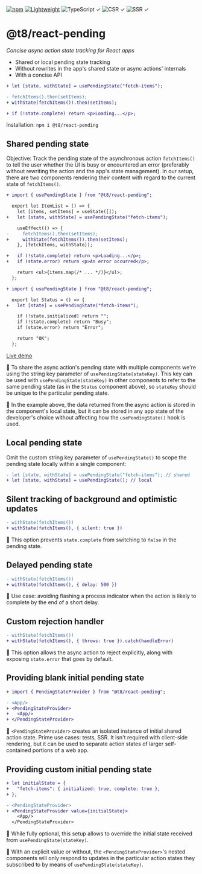 [![npm](https://flat.badgen.net/npm/v/@t8/react-pending?labelColor=345&color=46e)](https://www.npmjs.com/package/@t8/react-pending) [![Lightweight](https://flat.badgen.net/bundlephobia/minzip/@t8/react-pending/?label=minzip&labelColor=345&color=46e)](https://bundlephobia.com/package/@t8/react-pending) ![TypeScript ✓](https://flat.badgen.net/badge/TypeScript/✓?labelColor=345&color=345) ![CSR ✓](https://flat.badgen.net/badge/CSR/✓?labelColor=345&color=345) ![SSR ✓](https://flat.badgen.net/badge/SSR/✓?labelColor=345&color=345)

# @t8/react-pending

*Concise async action state tracking for React apps*

- Shared or local pending state tracking
- Without rewrites in the app's shared state or async actions' internals
- With a concise API

```diff
+ let [state, withState] = usePendingState("fetch-items");

- fetchItems().then(setItems);
+ withState(fetchItems()).then(setItems);

+ if (!state.complete) return <p>Loading...</p>;
```

Installation: `npm i @t8/react-pending`

## Shared pending state

Objective: Track the pending state of the asynchronous action `fetchItems()` to tell the user whether the UI is busy or encountered an error (preferably without rewriting the action and the app's state management). In our setup, there are two components rendering their content with regard to the current state of `fetchItems()`.

```diff
+ import { usePendingState } from "@t8/react-pending";

  export let ItemList = () => {
    let [items, setItems] = useState([]);
+   let [state, withState] = usePendingState("fetch-items");

    useEffect(() => {
-     fetchItems().then(setItems);
+     withState(fetchItems()).then(setItems);
    }, [fetchItems, withState]);

+   if (!state.complete) return <p>Loading...</p>;
+   if (state.error) return <p>An error occurred</p>;

    return <ul>{items.map(/* ... */)}</ul>;
  };
```

```diff
+ import { usePendingState } from "@t8/react-pending";

  export let Status = () => {
+   let [state] = usePendingState("fetch-items");

    if (!state.initialized) return "";
    if (!state.complete) return "Busy";
    if (state.error) return "Error";

    return "OK";
  };
```

[Live demo](https://codesandbox.io/p/sandbox/rrr9cl?file=%2Fsrc%2FItemList.tsx)

🔹 To share the async action's pending state with multiple components we're using the string key parameter of `usePendingState(stateKey)`. This key can be used with `usePendingState(stateKey)` in other components to refer to the same pending state (as in the `Status` component above), so `stateKey` should be unique to the particular pending state.

🔹 In the example above, the data returned from the async action is stored in the component's local state, but it can be stored in any app state of the developer's choice without affecting how the `usePendingState()` hook is used.

## Local pending state

Omit the custom string key parameter of `usePendingState()` to scope the pending state locally within a single component:

```diff
- let [state, withState] = usePendingState("fetch-items"); // shared
+ let [state, withState] = usePendingState(); // local
```

## Silent tracking of background and optimistic updates

```diff
- withState(fetchItems())
+ withState(fetchItems(), { silent: true })
```

🔹 This option prevents `state.complete` from switching to `false` in the pending state.

## Delayed pending state

```diff
- withState(fetchItems())
+ withState(fetchItems(), { delay: 500 })
```

🔹 Use case: avoiding flashing a process indicator when the action is likely to complete by the end of a short delay.

## Custom rejection handler

```diff
- withState(fetchItems())
+ withState(fetchItems(), { throws: true }).catch(handleError)
```

🔹 This option allows the async action to reject explicitly, along with exposing `state.error` that goes by default.

## Providing blank initial pending&nbsp;state

```diff
+ import { PendingStateProvider } from "@t8/react-pending";

- <App/>
+ <PendingStateProvider>
+   <App/>
+ </PendingStateProvider>
```

🔹 `<PendingStateProvider>` creates an isolated instance of initial shared action state. Prime use cases: tests, SSR. It isn't required with client-side rendering, but it can be used to separate action states of larger self-contained portions of a web app.

## Providing custom initial pending&nbsp;state

```diff
+ let initialState = {
+   "fetch-items": { initialized: true, complete: true },
+ };

- <PendingStateProvider>
+ <PendingStateProvider value={initialState}>
    <App/>
  </PendingStateProvider>
```

🔹 While fully optional, this setup allows to override the initial state received from `usePendingState(stateKey)`.

🔹 With an explicit value or without, the `<PendingStateProvider>`'s nested components will only respond to updates in the particular action states they subscribed to by means of `usePendingState(stateKey)`.
